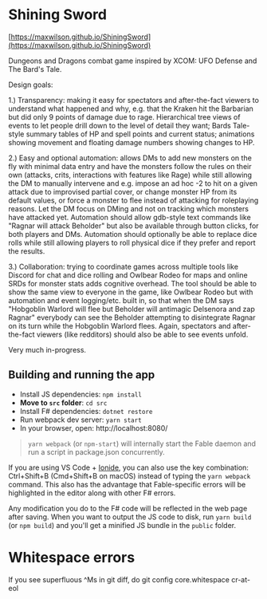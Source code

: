 # Shining Sword

[https://maxwilson.github.io/ShiningSword](https://maxwilson.github.io/ShiningSword)

Dungeons and Dragons combat game inspired by XCOM: UFO Defense and The Bard's Tale.

Design goals:

1.) Transparency: making it easy for spectators and after-the-fact viewers to understand what happened and why, e.g. that the Kraken hit the Barbarian but did only 9 points of damage due to rage. Hierarchical tree views of events to let people drill down to the level of detail they want; Bards Tale-style summary tables of HP and spell points and current status; animations showing movement and floating damage numbers showing changes to HP.

2.) Easy and optional automation: allows DMs to add new monsters on the fly with minimal data entry and have the monsters follow the rules on their own (attacks, crits, interactions with features like Rage) while still allowing the DM to manually intervene and e.g. impose an ad hoc -2 to hit on a given attack due to improvised partial cover, or change monster HP from its default values, or force a monster to flee instead of attacking for roleplaying reasons. Let the DM focus on DMing and not on tracking which monsters have attacked yet. Automation should allow gdb-style text commands like "Ragnar will attack Beholder" but also be available through button clicks, for both players and DMs. Automation should optionally be able to replace dice rolls while still allowing players to roll physical dice if they prefer and report the results.

3.) Collaboration: trying to coordinate games across multiple tools like Discord for chat and dice rolling and Owlbear Rodeo for maps and online SRDs for monster stats adds cognitive overhead. The tool should be able to show the same view to everyone in the game, like Owlbear Rodeo but with automation and event logging/etc. built in, so that when the DM says "Hobgoblin Warlord will flee but Beholder will antimagic Delsenora and zap Ragnar" everybody can see the Beholder attempting to disintegrate Ragnar on its turn while the Hobgoblin Warlord flees. Again, spectators and after-the-fact viewers (like redditors) should also be able to see events unfold.

Very much in-progress.

## Building and running the app

* Install JS dependencies: `npm install`
* **Move to `src` folder**: `cd src`
* Install F# dependencies: `dotnet restore`
* Run webpack dev server: `yarn start`
* In your browser, open: http://localhost:8080/

> `yarn webpack` (or `npm-start`) will internally start the Fable daemon and run a script in package.json concurrently.

If you are using VS Code + [Ionide](http://ionide.io/), you can also use the key combination: Ctrl+Shift+B (Cmd+Shift+B on macOS) instead of typing the `yarn webpack` command. This also has the advantage that Fable-specific errors will be highlighted in the editor along with other F# errors.

Any modification you do to the F# code will be reflected in the web page after saving. When you want to output the JS code to disk, run `yarn build` (or `npm build`) and you'll get a minified JS bundle in the `public` folder.

# Whitespace errors

If you see superfluous ^Ms in git diff, do git config core.whitespace cr-at-eol